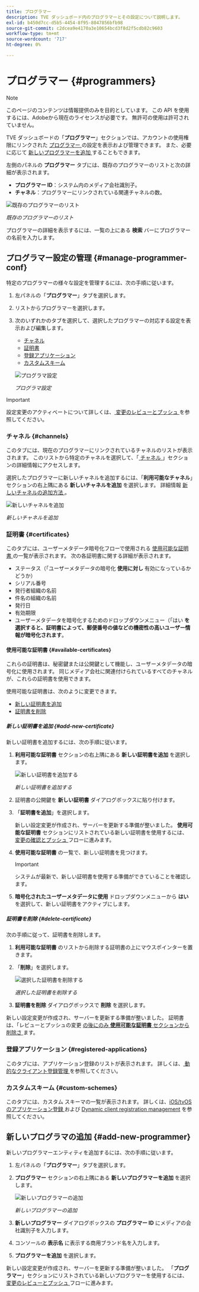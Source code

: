 ```yaml
---
title: プログラマー
description: TVE ダッシュボード内のプログラマーとその設定について説明します。
exl-id: b450d7cc-d5b5-4454-8f95-8047856bfb98
source-git-commit: c2dcea9e4170a3e10654bcd3f8d2f5cdb82c9603
workflow-type: tm+mt
source-wordcount: '717'
ht-degree: 0%

---
```


# プログラマー {#programmers}

>[!NOTE]
>
>このページのコンテンツは情報提供のみを目的としています。 この API を使用するには、Adobeから現在のライセンスが必要です。 無許可の使用は許可されていません。

TVE ダッシュボードの「**プログラマー**」セクションでは、アカウントの使用権限にリンクされた [ プログラマー ](/help/authentication/glossary.md#programmer) の設定を表示および管理できます。 また、必要に応じて [ 新しいプログラマーを追加 ](#add-new-programmer) することもできます。

左側のパネルの **プログラマー** タブには、既存のプログラマーのリストと次の詳細が表示されます。

* **プログラマー ID**：システム内のメディア会社識別子。
* **チャネル**：プログラマーにリンクされている関連チャネルの数。

![ 既存のプログラマーのリスト ](assets/programmers-list.png)

*既存のプログラマーのリスト*

プログラマーの詳細を表示するには、一覧の上にある **検索** バーにプログラマーの名前を入力します。

## プログラマー設定の管理 {#manage-programmer-conf}

特定のプログラマーの様々な設定を管理するには、次の手順に従います。

1. 左パネルの「**プログラマー**」タブを選択します。
1. リストからプログラマーを選択します。
1. 次のいずれかのタブを選択して、選択したプログラマーの対応する設定を表示および編集します。

   * [チャネル](#channels)
   * [証明書](#certificates)
   * [登録アプリケーション](#registered-applications)
   * [カスタムスキーム](#custom-schemes)

   ![ プログラマ設定 ](assets/programmer-settings.png)

   *プログラマ設定*

>[!IMPORTANT]
>
> 設定変更のアクティベートについて詳しくは、[ 変更のレビューとプッシュ ](/help/authentication/tve-dashboard-review-push-changes.md) を参照してください。

### チャネル {#channels}

このタブには、現在のプログラマーにリンクされているチャネルのリストが表示されます。 このリストから特定のチャネルを選択して、「[ チャネル ](/help/authentication/tve-dashboard-channels.md)」セクションの詳細情報にアクセスします。

選択したプログラマーに新しいチャネルを追加するには、「**利用可能なチャネル**」セクションの右上隅にある **新しいチャネルを追加** を選択します。 詳細情報 [ 新しいチャネルの追加方法 ](/help/authentication/tve-dashboard-channels.md#add-new-channel)。

![ 新しいチャネルを追加 ](assets/programmers-channels.png)

*新しいチャネルを追加*

### 証明書 {#certificates}

このタブには、ユーザーメタデータ暗号化フローで使用される [ 使用可能な証明書 ](#available-certificates) の一覧が表示されます。 次の各証明書に関する詳細が表示されます。

* ステータス（「ユーザーメタデータの暗号化 **使用に対し** 有効になっているかどうか）
* シリアル番号
* 発行者組織の名前
* 件名の組織の名前
* 発行日
* 有効期限
* ユーザーメタデータを暗号化するためのドロップダウンメニュー（「はい **を選択すると、証明書によって、郵便番号の値などの機密性の高いユーザー情報が暗号化されます**。

#### 使用可能な証明書 {#available-certificates}

これらの証明書は、秘密鍵または公開鍵として機能し、ユーザーメタデータの暗号化に使用されます。 同じメディア会社に関連付けられているすべてのチャネルが、これらの証明書を使用できます。

使用可能な証明書は、次のように変更できます。

* [新しい証明書を追加](#add-new-certificate)
* [証明書を削除](#delete-certificate)

##### 新しい証明書を追加 {#add-new-certificate}

新しい証明書を追加するには、次の手順に従います。

1. **利用可能な証明書** セクションの右上隅にある **新しい証明書を追加** を選択します。

   ![ 新しい証明書を追加する ](assets/programmer-add-new-certificate.png)

   *新しい証明書を追加する*

1. 証明書の公開鍵を **新しい証明書** ダイアログボックスに貼り付けます。
1. 「**証明書を追加**」を選択します。

   新しい設定変更が作成され、サーバーを更新する準備が整いました。 **使用可能な証明書** セクションにリストされている新しい証明書を使用するには、[ 変更の確認とプッシュ ](/help/authentication/tve-dashboard-review-push-changes.md) フローに進みます。

1. **使用可能な証明書** の一覧で、新しい証明書を見つけます。

   >[!IMPORTANT]
   >
   > システムが最新で、新しい証明書を使用する準備ができていることを確認します。

1. **暗号化されたユーザーメタデータに使用** ドロップダウンメニューから **はい** を選択して、新しい証明書をアクティブにします。

##### 証明書を削除 {#delete-certificate}

次の手順に従って、証明書を削除します。

1. **利用可能な証明書** のリストから削除する証明書の上にマウスポインターを置きます。
1. 「**削除**」を選択します。

   ![ 選択した証明書を削除する ](assets/programmer-remove-certificate.png)

   *選択した証明書を削除する*

1. **証明書を削除** ダイアログボックスで **削除** を選択します。

新しい設定変更が作成され、サーバーを更新する準備が整いました。 証明書は、「レビューとプッシュの変更 [ の後にのみ **使用可能な証明書** セクションから削除さ ](/help/authentication/tve-dashboard-review-push-changes.md) ます。

### 登録アプリケーション {#registered-applications}

このタブには、アプリケーション登録のリストが表示されます。 詳しくは、[ 動的なクライアント登録管理 ](/help/authentication/dynamic-client-registration-management.md) を参照してください。

### カスタムスキーム {#custom-schemes}

このタブには、カスタム スキーマの一覧が表示されます。 詳しくは、[iOS/tvOS のアプリケーション登録 ](/help/authentication/iostvos-application-registration.md) および [Dynamic client registration management](/help/authentication/dynamic-client-registration-management.md) を参照してください。

## 新しいプログラマの追加 {#add-new-programmer}

新しいプログラマーエンティティを追加するには、次の手順に従います。

1. 左パネルの「**プログラマー**」タブを選択します。
1. **プログラマー** セクションの右上隅にある **新しいプログラマーを追加** を選択します。

   ![ 新しいプログラマーの追加 ](assets/add-new-programmer.png)

   *新しいプログラマーの追加*

1. **新しいプログラマー** ダイアログボックスの **プログラマー ID** にメディアの会社識別子を入力します。
1. コンソールの **表示名** に表示する商用ブランド名を入力します。
1. **プログラマーを追加** を選択します。

新しい設定変更が作成され、サーバーを更新する準備が整いました。 「**プログラマー**」セクションにリストされている新しいプログラマーを使用するには、[ 変更のレビューとプッシュ ](/help/authentication/tve-dashboard-review-push-changes.md) フローに進みます。
